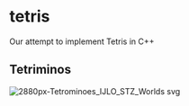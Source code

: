 # tetris
Our attempt to implement Tetris in C++

## Tetriminos
![2880px-Tetrominoes_IJLO_STZ_Worlds svg](https://user-images.githubusercontent.com/19147489/109398997-d5ed2380-791e-11eb-9654-901fd01488e6.png)
